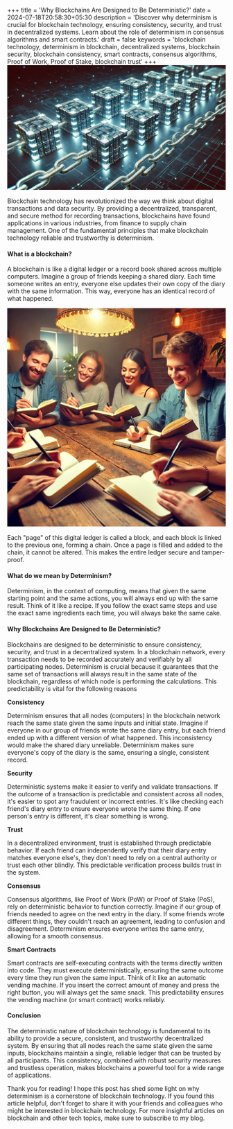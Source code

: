 +++
title = 'Why Blockchains Are Designed to Be Deterministic?'
date = 2024-07-18T20:58:30+05:30
description = 'Discover why determinism is crucial for blockchain technology, ensuring consistency, security, and trust in decentralized systems. Learn about the role of determinism in consensus algorithms and smart contracts.'
draft = false
keywords = 'blockchain technology, determinism in blockchain, decentralized systems, blockchain security, blockchain consistency, smart contracts, consensus algorithms, Proof of Work, Proof of Stake, blockchain trust'
+++
![Chain of Blocks](blockchain.webp)

Blockchain technology has revolutionized the way we think about digital transactions and data security. By providing a decentralized, transparent, and secure method for recording transactions, blockchains have found applications in various industries, from finance to supply chain management. One of the fundamental principles that make blockchain technology reliable and trustworthy is determinism.

#### What is a blockchain?
A blockchain is like a digital ledger or a record book shared across multiple computers. Imagine a group of friends keeping a shared diary. Each time someone writes an entry, everyone else updates their own copy of the diary with the same information. This way, everyone has an identical record of what happened.

![Friends writing diary](friends.webp)

Each "page" of this digital ledger is called a block, and each block is linked to the previous one, forming a chain. Once a page is filled and added to the chain, it cannot be altered. This makes the entire ledger secure and tamper-proof.

#### What do we mean by Determinism?
Determinism, in the context of computing, means that given the same starting point and the same actions, you will always end up with the same result. Think of it like a recipe. If you follow the exact same steps and use the exact same ingredients each time, you will always bake the same cake.

#### Why Blockchains Are Designed to Be Deterministic?
Blockchains are designed to be deterministic to ensure consistency, security, and trust in a decentralized system. In a blockchain network, every transaction needs to be recorded accurately and verifiably by all participating nodes. Determinism is crucial because it guarantees that the same set of transactions will always result in the same state of the blockchain, regardless of which node is performing the calculations. This predictability is vital for the following reasons

**Consistency**

Determinism ensures that all nodes (computers) in the blockchain network reach the same state given the same inputs and initial state. Imagine if everyone in our group of friends wrote the same diary entry, but each friend ended up with a different version of what happened. This inconsistency would make the shared diary unreliable. Determinism makes sure everyone's copy of the diary is the same, ensuring a single, consistent record.

**Security**

Deterministic systems make it easier to verify and validate transactions. If the outcome of a transaction is predictable and consistent across all nodes, it's easier to spot any fraudulent or incorrect entries. It's like checking each friend's diary entry to ensure everyone wrote the same thing. If one person's entry is different, it's clear something is wrong.

**Trust**

In a decentralized environment, trust is established through predictable behavior. If each friend can independently verify that their diary entry matches everyone else's, they don't need to rely on a central authority or trust each other blindly. This predictable verification process builds trust in the system.

**Consensus**

Consensus algorithms, like Proof of Work (PoW) or Proof of Stake (PoS), rely on deterministic behavior to function correctly. Imagine if our group of friends needed to agree on the next entry in the diary. If some friends wrote different things, they couldn't reach an agreement, leading to confusion and disagreement. Determinism ensures everyone writes the same entry, allowing for a smooth consensus.

**Smart Contracts**

Smart contracts are self-executing contracts with the terms directly written into code. They must execute deterministically, ensuring the same outcome every time they run given the same input. Think of it like an automatic vending machine. If you insert the correct amount of money and press the right button, you will always get the same snack. This predictability ensures the vending machine (or smart contract) works reliably.

#### Conclusion
The deterministic nature of blockchain technology is fundamental to its ability to provide a secure, consistent, and trustworthy decentralized system. By ensuring that all nodes reach the same state given the same inputs, blockchains maintain a single, reliable ledger that can be trusted by all participants. This consistency, combined with robust security measures and trustless operation, makes blockchains a powerful tool for a wide range of applications.

Thank you for reading! I hope this post has shed some light on why determinism is a cornerstone of blockchain technology. If you found this article helpful, don't forget to share it with your friends and colleagues who might be interested in blockchain technology. For more insightful articles on blockchain and other tech topics, make sure to subscribe to my blog.